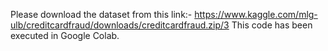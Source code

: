 Please download the dataset from this link:- https://www.kaggle.com/mlg-ulb/creditcardfraud/downloads/creditcardfraud.zip/3
This code has been executed in Google Colab.